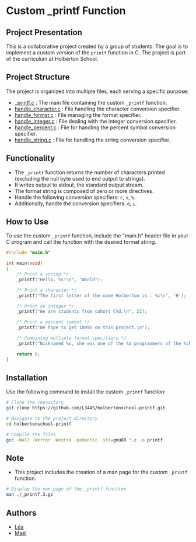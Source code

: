 # Custom _printf Function

## Project Presentation

This is a collaborative project created by a group of students. The goal is to implement a custom version of the `printf` function in C. The project is part of the curriculum at Holberton School.

## Project Structure

The project is organized into multiple files, each serving a specific purpose:
- [\_printf.c](https://github.com/L344S/holbertonschool-printf/blob/main/_printf.c) : The main file containing the custom `_printf` function.
- [handle_character.c](https://github.com/L344S/holbertonschool-printf/blob/main/handle_character.c) : File handling the character conversion specifier.
- [handle_format.c](https://github.com/L344S/holbertonschool-printf/blob/main/handle_format.c) : File managing the format specifier.
- [handle_integer.c](https://github.com/L344S/holbertonschool-printf/blob/main/handle_integer.c) : File dealing with the integer conversion specifier.
- [handle_percent.c](https://github.com/L344S/holbertonschool-printf/blob/main/handle_percent.c) : File for handling the percent symbol conversion specifier.
- [handle_string.c](https://github.com/L344S/holbertonschool-printf/blob/main/handle_string.c) : File for handling the string conversion specifier.

## Functionality

- The `_printf` function returns the number of characters printed (excluding the null byte used to end output to strings).
- It writes output to stdout, the standard output stream.
- The format string is composed of zero or more directives.
- Handle the following conversion specifiers: `c`, `s`, `%`.
- Additionally, handle the conversion specifiers: `d`, `i`.

## How to Use

To use the custom `_printf` function, include the "main.h" header file in your C program and call the function with the desired format string.

```c
#include "main.h"

int main(void)
{
    /* Print a string */
    _printf("Hello, %s!\n", "World");

    /* Print a character */
    _printf("The first letter of the name Holberton is : %c\n", 'H');

    /* Print an integer */
    _printf("We are students from cohort C%d.\n", 22);

    /* Print a percent symbol */
    _printf("We hope to get 100%% on this project.\n");

    /* Combining multiple format specifiers */
    _printf("Nicknamed %s, she was one of the %d programmers of the %cNIAC.\n", "Betty", 6, 'E');

    return 0;
}
```
## Installation

Use the following command to install the custom `_printf` function:

```bash
# Clone the repository
git clone https://github.com/L344S/holbertonschool-printf.git

# Navigate to the project directory
cd holbertonschool-printf

# Compile the files
gcc -Wall -Werror -Wextra -pedantic -std=gnu89 *.c -o printf
```
## Note

- This project includes the creation of a man page for the custom `_printf` function.
```bash
# Display the man page of the _printf function
man ./_printf.3.gz
```

## Authors

- [Léa](https://github.com/L344S)
- [Maël](https://github.com/maelpseudo)

